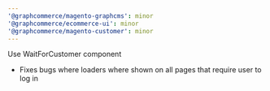 ```yaml
---
'@graphcommerce/magento-graphcms': minor
'@graphcommerce/ecommerce-ui': minor
'@graphcommerce/magento-customer': minor
---
```


Use WaitForCustomer component

- Fixes bugs where loaders where shown on all pages that require user to log in
